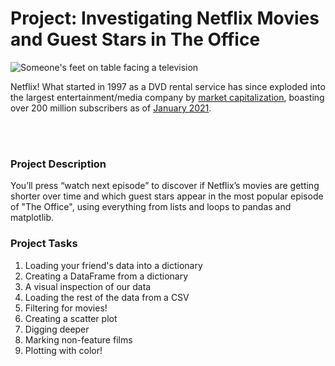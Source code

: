 # Project: Investigating Netflix Movies and Guest Stars in The Office
<p><img src="https://assets.datacamp.com/production/project_1237/img/netflix.jpg" alt="Someone's feet on table facing a television"></p>
<p>Netflix! What started in 1997 as a DVD rental service has since exploded into the largest entertainment/media company by <a href="https://www.marketwatch.com/story/netflix-shares-close-up-8-for-yet-another-record-high-2020-07-10">market capitalization</a>, boasting over 200 million subscribers as of <a href="https://www.cbsnews.com/news/netflix-tops-200-million-subscribers-but-faces-growing-challenge-from-disney-plus/">January 2021</a>.</p><br><br>

### Project Description
  You’ll press “watch next episode” to discover if Netflix’s movies are getting shorter over time and which guest stars appear in the most popular episode of "The Office", using everything from lists and loops to pandas and matplotlib.

### Project Tasks
  1. Loading your friend's data into a dictionary
  2. Creating a DataFrame from a dictionary
  3. A visual inspection of our data
  4. Loading the rest of the data from a CSV
  5. Filtering for movies!
  6. Creating a scatter plot
  7. Digging deeper
  8. Marking non-feature films
  9. Plotting with color!



